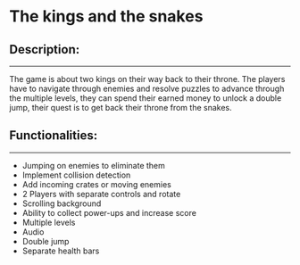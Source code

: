 # The kings and the snakes

## Description:
---
The game is about two kings on their way back to their throne.
The players have to navigate through enemies and resolve puzzles to advance through the
multiple levels, they can spend their earned money to unlock a double jump, their quest is to
get back their throne from the snakes.

## Functionalities:
---

- Jumping on enemies to eliminate them
- Implement collision detection
- Add incoming crates or moving enemies
- 2 Players with separate controls and rotate
- Scrolling background
- Ability to collect power-ups and increase score
- Multiple levels
- Audio
- Double jump
- Separate health bars
